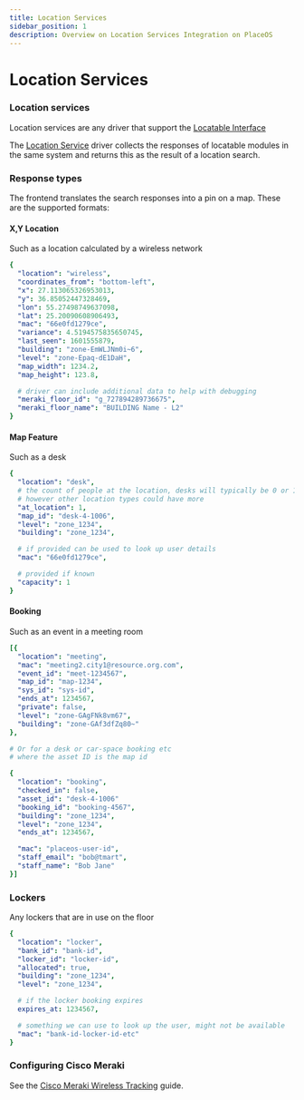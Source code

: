 ```yaml
---
title: Location Services
sidebar_position: 1
description: Overview on Location Services Integration on PlaceOS
---
```


# Location Services

### Location services

Location services are any driver that support the [Locatable Interface](https://github.com/PlaceOS/driver/blob/master/src/placeos-driver/interface/locatable.cr)

The [Location Service](https://github.com/PlaceOS/drivers/blob/master/drivers/place/location\_services.cr) driver collects the responses of locatable modules in the same system and returns this as the result of a location search.

### Response types

The frontend translates the search responses into a pin on a map. These are the supported formats:

#### X,Y Location

Such as a location calculated by a wireless network

```yaml
{
  "location": "wireless",
  "coordinates_from": "bottom-left",
  "x": 27.113065326953013,
  "y": 36.85052447328469,
  "lon": 55.27498749637098,
  "lat": 25.20090608906493,
  "mac": "66e0fd1279ce",
  "variance": 4.5194575835650745,
  "last_seen": 1601555879,
  "building": "zone-EmWLJNm0i~6",
  "level": "zone-Epaq-dE1DaH",
  "map_width": 1234.2,
  "map_height": 123.8,

  # driver can include additional data to help with debugging
  "meraki_floor_id": "g_727894289736675",
  "meraki_floor_name": "BUILDING Name - L2"
}
```

#### Map Feature

Such as a desk

```yaml
{
  "location": "desk",
  # the count of people at the location, desks will typically be 0 or 1
  # however other location types could have more
  "at_location": 1,
  "map_id": "desk-4-1006",
  "level": "zone_1234",
  "building": "zone_1234",

  # if provided can be used to look up user details
  "mac": "66e0fd1279ce",

  # provided if known
  "capacity": 1
}
```

#### Booking

Such as an event in a meeting room

```yaml
[{
  "location": "meeting",
  "mac": "meeting2.city1@resource.org.com",
  "event_id": "meet-1234567",
  "map_id": "map-1234",
  "sys_id": "sys-id",
  "ends_at": 1234567,
  "private": false,
  "level": "zone-GAgFNk8vm67",
  "building": "zone-GAf3dfZq80~"
},

# Or for a desk or car-space booking etc
# where the asset ID is the map id

{
  "location": "booking",
  "checked_in": false,
  "asset_id": "desk-4-1006"
  "booking_id": "booking-4567",
  "building": "zone_1234",
  "level": "zone_1234",
  "ends_at": 1234567,

  "mac": "placeos-user-id",
  "staff_email": "bob@tmart",
  "staff_name": "Bob Jane"
}]
```

### Lockers

Any lockers that are in use on the floor

```yaml
{
  "location": "locker",
  "bank_id": "bank-id",
  "locker_id": "locker-id",
  "allocated": true,
  "building": "zone_1234",
  "level": "zone_1234",

  # if the locker booking expires
  expires_at: 1234567,

  # something we can use to look up the user, might not be available
  "mac": "bank-id-locker-id-etc"
}
```

### Configuring Cisco Meraki

See the [Cisco Meraki Wireless Tracking](../../tutorials/common-configurations/sensor-data-collection/configuring-meraki.md) guide.
